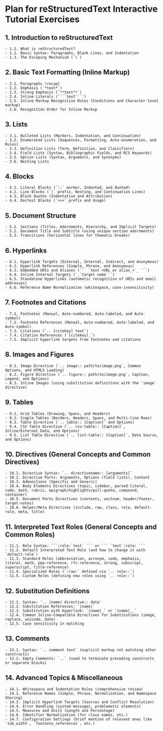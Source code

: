 # Plan for reStructuredText Interactive Tutorial Exercises

## 1. Introduction to reStructuredText
    - 1.1. What is reStructuredText?
    - 1.2. Basic Syntax: Paragraphs, Blank Lines, and Indentation
    - 1.3. The Escaping Mechanism (`\`)

## 2. Basic Text Formatting (Inline Markup)
    - 2.1. Paragraphs (recap)
    - 2.2. Emphasis (`*text*`)
    - 2.3. Strong Emphasis (`**text**`)
    - 2.4. Inline Literals (````text````)
    - 2.5. Inline Markup Recognition Rules (Conditions and Character-level markup)
    - 2.6. Recognition Order for Inline Markup

## 3. Lists
    - 3.1. Bulleted Lists (Markers, Indentation, and Continuation)
    - 3.2. Enumerated Lists (Sequences, Formatting, Auto-enumeration, and Rules)
    - 3.3. Definition Lists (Term, Definition, and Classifiers)
    - 3.4. Field Lists (Syntax, Bibliographic Fields, and RCS Keywords)
    - 3.5. Option Lists (Syntax, Arguments, and Synonyms)
    - 3.6. Nesting Lists

## 4. Blocks
    - 4.1. Literal Blocks (`::` marker, Indented, and Quoted)
    - 4.2. Line Blocks (`|` prefix, Nesting, and Continuation Lines)
    - 4.3. Block Quotes (Indentation and Attribution)
    - 4.4. Doctest Blocks (`>>>` prefix and Usage)

## 5. Document Structure
    - 5.1. Sections (Titles, Adornments, Hierarchy, and Implicit Targets)
    - 5.2. Document Title and Subtitle (using unique section adornments)
    - 5.3. Transitions (horizontal lines for thematic breaks)

## 6. Hyperlinks
    - 6.1. Hyperlink Targets (External, Internal, Indirect, and Anonymous)
    - 6.2. Hyperlink References (Simple, Phrase, and Anonymous)
    - 6.3. Embedded URIs and Aliases (``` `text <URL or alias_>`_ ```)
    - 6.4. Inline Internal Targets (`_`target name```)
    - 6.5. Standalone Hyperlinks (automatic recognition of URIs and email addresses)
    - 6.6. Reference Name Normalization (whitespace, case-insensitivity)

## 7. Footnotes and Citations
    - 7.1. Footnotes (Manual, Auto-numbered, Auto-labeled, and Auto-symbol)
    - 7.2. Footnote References (Manual, Auto-numbered, Auto-labeled, and Auto-symbol)
    - 7.3. Citations (`.. [citekey] text`)
    - 7.4. Citation References (`[citekey]_`)
    - 7.5. Implicit hyperlink targets from footnotes and citations

## 8. Images and Figures
    - 8.1. Image Directive (`.. image:: path/to/image.png`, Common Options, and HTML5 Loading)
    - 8.2. Figure Directive (`.. figure:: path/to/image.png`, Caption, Legend, and Options)
    - 8.3. Inline Images (using substitution definitions with the `image` directive)

## 9. Tables
    - 9.1. Grid Tables (Drawing, Spans, and Headers)
    - 9.2. Simple Tables (Borders, Headers, Spans, and Multi-line Rows)
    - 9.3. Table Directive (`.. table:: [Caption]` and Options)
    - 9.4. CSV Table Directive (`.. csv-table:: [Caption]`, Inline/External Data, and Options)
    - 9.5. List Table Directive (`.. list-table:: [Caption]`, Data Source, and Options)

## 10. Directives (General Concepts and Common Directives)
    - 10.1. Directive Syntax: `.. directivename:: [arguments]`
    - 10.2. Directive Parts: Arguments, Options (field lists), Content
    - 10.3. Admonitions (Specific and Generic)
    - 10.4. Body Elements Directives (topic, sidebar, parsed-literal, code, math, rubric, epigraph/highlights/pull-quote, compound, container)
    - 10.5. Document Parts Directives (contents, sectnum, header/footer, target-notes)
    - 10.6. Helper/Meta Directives (include, raw, class, role, default-role, meta, title)

## 11. Interpreted Text Roles (General Concepts and Common Roles)
    - 11.1. Role Syntax: ```:role:`text` ``` or ``` `text`:role: ```
    - 11.2. Default Interpreted Text Role (and how to change it with `default-role`)
    - 11.3. Standard Roles (abbreviation, acronym, code, emphasis, literal, math, pep-reference, rfc-reference, strong, subscript, superscript, title-reference)
    - 11.4. Specialized Roles (`:raw:` defined via `.. role::`)
    - 11.5. Custom Roles (defining new roles using `.. role::`)

## 12. Substitution Definitions
    - 12.1. Syntax: `.. |name| directive:: data`
    - 12.2. Substitution References: `|name|`
    - 12.3. Substitution with Hyperlink: `|name|_` or `|name|__`
    - 12.4. Common Inline-Compatible Directives for Substitutions (image, replace, unicode, date)
    - 12.5. Case sensitivity in matching

## 13. Comments
    - 13.1. Syntax: `.. comment text` (explicit markup not matching other constructs)
    - 13.2. Empty Comments: `..` (used to terminate preceding constructs or separate blocks)

## 14. Advanced Topics & Miscellaneous
    - 14.1. Whitespace and Indentation Rules (comprehensive review)
    - 14.2. Reference Names (Simple, Phrase, Normalization, and Namespace Sharing)
    - 14.3. Implicit Hyperlink Targets (Sources and Conflict Resolution)
    - 14.4. Error Handling (system messages, problematic elements)
    - 14.5. Measures and Units (Length and Percentage)
    - 14.6. Identifier Normalization (for class names, etc.)
    - 14.7. Configuration Settings (brief mention of relevant ones like `tab_width`, `footnote_references`, etc.)
